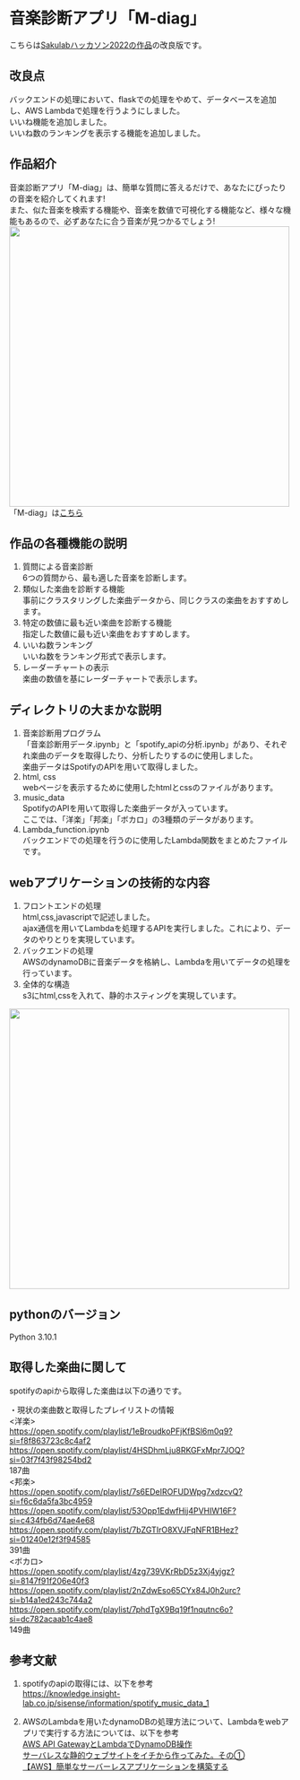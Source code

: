 # 音楽診断アプリ「M-diag」
こちらは[Sakulabハッカソン2022の作品](https://github.com/Taakun/M-diag)の改良版です。  

## 改良点
バックエンドの処理において、flaskでの処理をやめて、データベースを追加し、AWS Lambdaで処理を行うようにしました。  
いいね機能を追加しました。  
いいね数のランキングを表示する機能を追加しました。

## 作品紹介
音楽診断アプリ「M-diag」は、簡単な質問に答えるだけで、あなたにぴったりの音楽を紹介してくれます!  
また、似た音楽を検索する機能や、音楽を数値で可視化する機能など、様々な機能もあるので、必ずあなたに合う音楽が見つかるでしょう!  
<img src="https://user-images.githubusercontent.com/106829693/197347769-9f5c0dfa-d972-4c8a-9009-934e92beb7a6.png" width="500">  
「M-diag」は[こちら](http://m-diag.com.s3-website-ap-northeast-1.amazonaws.com/index.html)  

## 作品の各種機能の説明
1. 質問による音楽診断  
6つの質問から、最も適した音楽を診断します。  
2. 類似した楽曲を診断する機能  
事前にクラスタリングした楽曲データから、同じクラスの楽曲をおすすめします。  
3. 特定の数値に最も近い楽曲を診断する機能  
指定した数値に最も近い楽曲をおすすめします。  
4. いいね数ランキング  
いいね数をランキング形式で表示します。  
5. レーダーチャートの表示  
楽曲の数値を基にレーダーチャートで表示します。

## ディレクトリの大まかな説明
1. 音楽診断用プログラム  
「音楽診断用データ.ipynb」と「spotify_apiの分析.ipynb」があり、それぞれ楽曲のデータを取得したり、分析したりするのに使用しました。  
楽曲データはSpotifyのAPIを用いて取得しました。  
2. html, css  
webページを表示するために使用したhtmlとcssのファイルがあります。  
3. music_data  
SpotifyのAPIを用いて取得した楽曲データが入っています。  
ここでは、「洋楽」「邦楽」「ボカロ」の3種類のデータがあります。  
4. Lambda_function.ipynb  
バックエンドでの処理を行うのに使用したLambda関数をまとめたファイルです。

## webアプリケーションの技術的な内容
1. フロントエンドの処理  
html,css,javascriptで記述しました。  
ajax通信を用いてLambdaを処理するAPIを実行しました。これにより、データのやりとりを実現しています。  
2. バックエンドの処理  
AWSのdynamoDBに音楽データを格納し、Lambdaを用いてデータの処理を行っています。  
3. 全体的な構造  
s3にhtml,cssを入れて、静的ホスティングを実現しています。  
<img src="https://github.com/Taakun/M-diag_for_AWS/assets/106829693/8c12c559-9881-4e5a-be38-3f756e1d3851" width="500">

## pythonのバージョン
Python 3.10.1

## 取得した楽曲に関して
spotifyのapiから取得した楽曲は以下の通りです。

・現状の楽曲数と取得したプレイリストの情報  
<洋楽>  
https://open.spotify.com/playlist/1eBroudkoPFjKfBSl6m0q9?si=f8f863723c8c4af2  
https://open.spotify.com/playlist/4HSDhmLju8RKGFxMpr7JOQ?si=03f7f43f98254bd2  
187曲  
<邦楽>  
https://open.spotify.com/playlist/7s6EDeIROFUDWpg7xdzcvQ?si=f6c6da5fa3bc4959  
https://open.spotify.com/playlist/53Opp1EdwfHij4PVHIW16F?si=c434fb6d74ae4e68  
https://open.spotify.com/playlist/7bZGTIrO8XVJFqNFR1BHez?si=01240e12f3f94585  
391曲  
<ボカロ>  
https://open.spotify.com/playlist/4zg739VKrRbD5z3Xj4yjgz?si=8147f91f206e40f3  
https://open.spotify.com/playlist/2nZdwEso65CYx84J0h2urc?si=b14a1ed243c744a2  
https://open.spotify.com/playlist/7phdTgX9Bq19f1nqutnc6o?si=dc782acaab1c4ae8  
149曲  

## 参考文献
1. spotifyのapiの取得には、以下を参考  
https://knowledge.insight-lab.co.jp/sisense/information/spotify_music_data_1

2. AWSのLambdaを用いたdynamoDBの処理方法について、Lambdaをwebアプリで実行する方法については、以下を参考  
[AWS API GatewayとLambdaでDynamoDB操作](https://business.ntt-east.co.jp/content/cloudsolution/column-try-20.html)  
[サーバレスな静的ウェブサイトをイチから作ってみた。その①](https://blog.denet.co.jp/serverless_web1/)  
[【AWS】簡単なサーバーレスアプリケーションを構築する](https://zenn.dev/soshimiyamoto/articles/dcb51cbd5725e0)
